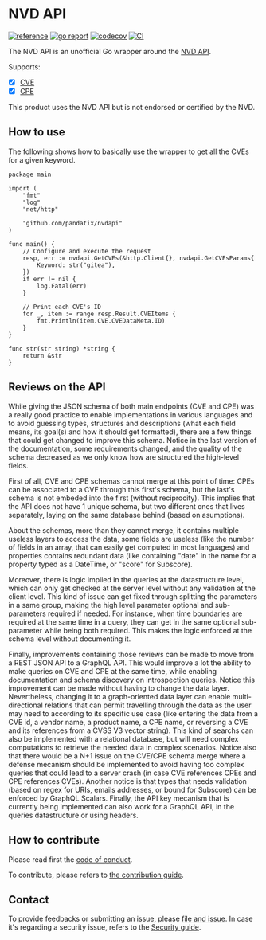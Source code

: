 # NVD API

[![reference](https://godoc.org/github.com/pandatix/nvdapi/v5?status.svg=)](https://pkg.go.dev/github.com/pandatix/nvdapi)
[![go report](https://goreportcard.com/badge/github.com/pandatix/nvdapi)](https://goreportcard.com/report/github.com/pandatix/nvdapi)
[![codecov](https://codecov.io/gh/pandatix/nvdapi/branch/master/graph/badge.svg)](https://codecov.io/gh/pandatix/nvdapi)
[![CI](https://github.com/pandatix/nvdapi/actions/workflows/ci.yaml/badge.svg)](https://github.com/pandatix/nvdapi/actions?query=workflow%3Aci+)

The NVD API is an unofficial Go wrapper around the [NVD API](https://nvd.nist.gov/General/News/New-NVD-CVE-CPE-API-and-SOAP-Retirement).

Supports:
 - [X] [CVE](https://nvd.nist.gov/developers/vulnerabilities)
 - [X] [CPE](https://nvd.nist.gov/developers/products)

This product uses the NVD API but is not endorsed or certified by the NVD.

## How to use

The following shows how to basically use the wrapper to get all the CVEs for a given keyword.

```golang
package main

import (
	"fmt"
	"log"
	"net/http"

	"github.com/pandatix/nvdapi"
)

func main() {
	// Configure and execute the request
	resp, err := nvdapi.GetCVEs(&http.Client{}, nvdapi.GetCVEsParams{
		Keyword: str("gitea"),
	})
	if err != nil {
		log.Fatal(err)
	}

	// Print each CVE's ID
	for _, item := range resp.Result.CVEItems {
		fmt.Println(item.CVE.CVEDataMeta.ID)
	}
}

func str(str string) *string {
	return &str
}
```

## Reviews on the API

While giving the JSON schema of both main endpoints (CVE and CPE) was a really good practice to enable implementations in various languages and to avoid guessing types, structures and descriptions (what each field means, its goal(s) and how it should get formatted), there are a few things that could get changed to improve this schema. Notice in the last version of the documentation, some requirements changed, and the quality of the schema decreased as we only know how are structured the high-level fields.

First of all, CVE and CPE schemas cannot merge at this point of time: CPEs can be associated to a CVE through this first's schema, but the last's schema is not embeded into the first (without reciprocity). This implies that the API does not have 1 unique schema, but two different ones that lives separately, laying on the same database behind (based on asumptions).

About the schemas, more than they cannot merge, it contains multiple useless layers to access the data, some fields are useless (like the number of fields in an array, that can easily get computed in most languages) and properties contains redundant data (like containing "date" in the name for a property typed as a DateTime, or "score" for Subscore).

Moreover, there is logic implied in the queries at the datastructure level, which can only get checked at the server level without any validation at the client level. This kind of issue can get fixed through splitting the parameters in a same group, making the high level parameter optional and sub-parameters required if needed.
For instance, when time boundaries are required at the same time in a query, they can get in the same optional sub-parameter while being both required. This makes the logic enforced at the schema level without documenting it.

Finally, improvements containing those reviews can be made to move from a REST JSON API to a GraphQL API. This would improve a lot the ability to make queries on CVE and CPE at the same time, while enabling documentation and schema discovery on introspection queries.
Notice this improvement can be made without having to change the data layer. Nevertheless, changing it to a graph-oriented data layer can enable multi-directional relations that can permit travelling through the data as the user may need to according to its specific use case (like entering the data from a CVE id, a vendor name, a product name, a CPE name, or reversing a CVE and its references from a CVSS V3 vector string). This kind of searchs can also be implemented with a relational database, but will need complex computations to retrieve the needed data in complex scenarios.
Notice also that there would be a N+1 issue on the CVE/CPE schema merge where a defense mecanism should be implemented to avoid having too complex queries that could lead to a server crash (in case CVE references CPEs and CPE references CVEs).
Another notice is that types that needs validation (based on regex for URIs, emails addresses, or bound for Subscore) can be enforced by GraphQL Scalars.
Finally, the API key mecanism that is currently being implemented can also work for a GraphQL API, in the queries datastructure or using headers.

## How to contribute

Please read first the [code of conduct](https://github.com/pandatix/nvdapi/blob/master/CODE_OF_CONDUCT.md).

To contribute, please refers to [the contribution guide](https://github.com/pandatix/nvdapi/blob/master/CONTRIBUTING.md).

## Contact

To provide feedbacks or submitting an issue, please [file and issue](https://github.com/pandatix/nvdapi/issues).
In case it's regarding a security issue, refers to the [Security guide](https://github.com/pandatix/nvdapi/blob/master/SECURITY.md).

